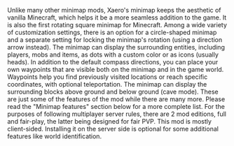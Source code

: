 Unlike many other minimap mods, Xaero's minimap keeps the aesthetic of vanilla Minecraft, which helps it be a more seamless addition to the game. It is also the first rotating square minimap for Minecraft. Among a wide variety of customization settings, there is an option for a circle-shaped minimap and a separate setting for locking the minimap's rotation (using a direction arrow instead). The minimap can display the surrounding entities, including players, mobs and items, as dots with a custom color or as icons (usually heads). In addition to the default compass directions, you can place your own waypoints that are visible both on the minimap and in the game world. Waypoints help you find previously visited locations or reach specific coordinates, with optional teleportation. The minimap can display the surrounding blocks above ground and below ground (cave mode). These are just some of the features of the mod while there are many more. Please read the "Minimap features" section below for a more complete list. For the purposes of following multiplayer server rules, there are 2 mod editions, full and fair-play, the latter being designed for fair PVP. This mod is mostly client-sided. Installing it on the server side is optional for some additional features like world identification.

